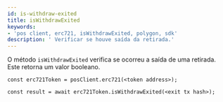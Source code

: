 ```yaml
---
id: is-withdraw-exited
title: isWithdrawExited
keywords:
- 'pos client, erc721, isWithdrawExited, polygon, sdk'
description: ' Verificar se houve saída da retirada.'
---
```


O método `isWithdrawExited` verifica se ocorreu a saída de uma retirada. Este retorna um valor booleano.

```
const erc721Token = posClient.erc721(<token address>);

const result = await erc721Token.isWithdrawExited(<exit tx hash>);

```
